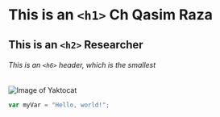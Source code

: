 # This is an `<h1>` Ch Qasim Raza

## This is an `<h2>` Researcher

###### This is an `<h6>` header, which is the smallest

![Image of Yaktocat](https://octodex.github.com/images/yaktocat.png)

``` javascript
var myVar = "Hello, world!";
```

